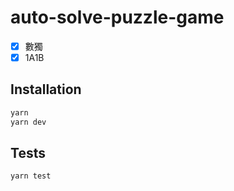 # auto-solve-puzzle-game

- [x] 數獨
- [x] 1A1B

## Installation

```bash
yarn
yarn dev
```

## Tests

```bash
yarn test
```
